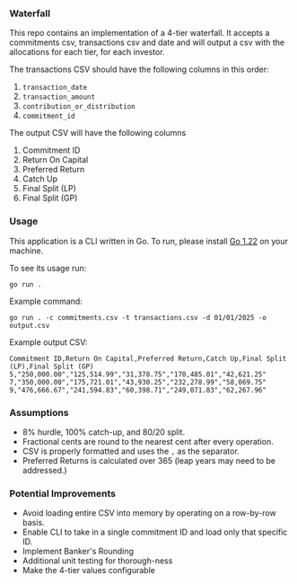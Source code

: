 ### Waterfall

This repo contains an implementation of a 4-tier waterfall. It accepts a commitments csv, transactions csv and date and will output a csv with the allocations for each tier, for each investor.

The transactions CSV should have the following columns in this order:

1. `transaction_date`
1. `transaction_amount`
1. `contribution_or_distribution`
1. `commitment_id`

The output CSV will have the following columns

1. Commitment ID
1. Return On Capital
1. Preferred Return
1. Catch Up
1. Final Split (LP)
1. Final Split (GP)

### Usage

This application is a CLI written in Go. To run, please install [Go 1.22](https://go.dev/dl/) on your machine.

To see its usage run:

```
go run .
```

Example command:

```
go run . -c commitments.csv -t transactions.csv -d 01/01/2025 -o output.csv
```

Example output CSV:

```
Commitment ID,Return On Capital,Preferred Return,Catch Up,Final Split (LP),Final Split (GP)
5,"250,000.00","125,514.99","31,378.75","170,485.01","42,621.25"
7,"350,000.00","175,721.01","43,930.25","232,278.99","58,069.75"
9,"476,666.67","241,594.83","60,398.71","249,071.83","62,267.96"
```

### Assumptions

- 8% hurdle, 100% catch-up, and 80/20 split.
- Fractional cents are round to the nearest cent after every operation.
- CSV is properly formatted and uses the `,` as the separator.
- Preferred Returns is calculated over 365 (leap years may need to be addressed.)

### Potential Improvements

- Avoid loading entire CSV into memory by operating on a row-by-row basis.
- Enable CLI to take in a single commitment ID and load only that specific ID.
- Implement Banker's Rounding
- Additional unit testing for thorough-ness
- Make the 4-tier values configurable